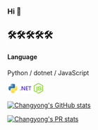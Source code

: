  
### Hi 👋

## 🛠🛠🛠🛠🛠
#### Language

Python / dotnet / JavaScript

<div float="left">
<img src='.icons/python-original.svg' width="25"> 
<img src='.icons/dotnet-original.svg' width="25"> 
<img src='.icons/nodejs-original.svg' width="25"> 
</div>

<!--
#### IIoT ( smartfactory )

EdgeX / KubeEdge / Python

<div float="left">
<img src='.icons/raspberrypi-original.svg' width="25"> 
<img src='.icons/windows8-original.svg' width="25"> 
<img src='.icons/linux-original.svg' width="25"> 
<img src='.icons/ubuntu-plain.svg' width="25"> 
</div>

#### Infra

Docker / Kubernetes

<div float="left">
<img src='.icons/docker-original.svg' width="25"> 
<img src='.icons/kubernetes-plain.svg' width="25">
</div>

#### FrontEnd

Vue / Electron

<div float="left">
<img src='.icons/vuejs-original.svg' width="25"> 
<img src='.icons/electron-original.svg' width="25"> 
</div>

#### BackEnd

Django / Flask / FastAPI

<div float="left">
<img src='.icons/django-original.svg' width="25"> 
<img src='.icons/flask-original.svg' width="25"> 
</div>

#### Etc.

DB... / Naver Cloud Platform 

<div float="left">
<img src='.icons/postgresql-original.svg' width="25"> 
<img src='.icons/mongodb-original.svg' width="25"> 
</div>
-->

<!-- <img src='.icons/sqlalchemy-original.svg' width="50">  -->
<!--
## types of project
  + data collection / device control
  + frontend
  + backend
  + virtualization
  + visualization
  + crawling / scrapying
  -->


<!--
**e7217/e7217** is a ✨ _special_ ✨ repository because its `README.md` (this file) appears on your GitHub profile.

Here are some ideas to get you started:

- 🔭 I’m currently working on ...
- 🌱 I’m currently learning ...
- 👯 I’m looking to collaborate on ...
- 🤔 I’m looking for help with ...
- 💬 Ask me about ...
- 📫 How to reach me: ...
- 😄 Pronouns: ...
- ⚡ Fun fact: ...
-->

[![Changyong's GitHub stats](https://github-readme-stats.vercel.app/api?username=e7217&show_icons=true&include_all_commits=false)](https://github.com/e7217/)

[![Changyong's PR stats](https://github-profile-summary-cards.vercel.app/api/cards/profile-details?username=e7217)](https://github.com/e7217/)
